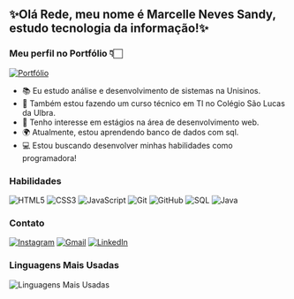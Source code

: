## ✨Olá Rede, meu nome é Marcelle Neves Sandy, estudo tecnologia da informação!✨

### Meu perfil no Portfólio 👇🏻
[![Portfólio](https://img.shields.io/badge/-portf%C3%B3lio-%23B50077?style=for-the-badge&logo=diagrams&logoColor=white)](https://marcellenevessandy.vercel.app/)

- 📚 Eu estudo análise e desenvolvimento de sistemas na Unisinos.
- 👀 Também estou fazendo um curso técnico em TI no Colégio São Lucas da Ulbra.
- 🤍 Tenho interesse em estágios na área de desenvolvimento web.
- 🌍 Atualmente, estou aprendendo banco de dados com sql.
- 💻 Estou buscando desenvolver minhas habilidades como programadora!

### Habilidades
![HTML5](https://img.shields.io/badge/HTML-000?style=for-the-badge&logo=html5&logoColor=30A3DC)
![CSS3](https://img.shields.io/badge/CSS3-000?style=for-the-badge&logo=css3&logoColor=E94D5F)
![JavaScript](https://img.shields.io/badge/JavaScript-000?style=for-the-badge&logo=javascript&logoColor=30A3DC)
![Git](https://img.shields.io/badge/Git-000?style=for-the-badge&logo=git&logoColor=E94D5F)
![GitHub](https://img.shields.io/badge/GitHub-000?style=for-the-badge&logo=github&logoColor=30A3DC)
![SQL](https://img.shields.io/badge/SQL-000?style=for-the-badge&logo=mysql&logoColor=E94D5F)
![Java](https://img.shields.io/badge/java-000?style=for-the-badge&logo=openjdk&logoColor=E94D5F)

### Contato
[![Instagram](https://img.shields.io/badge/-Instagram-%23E4405F?style=for-the-badge&logo=instagram&logoColor=white)](https://www.instagram.com/marcellenevessandy/)
[![Gmail](https://img.shields.io/badge/-Gmail-%23333?style=for-the-badge&logo=gmail&logoColor=white)](mailto:marcellesandy3@gmail.com)
[![LinkedIn](https://img.shields.io/badge/-LinkedIn-%230077B5?style=for-the-badge&logo=linkedin&logoColor=white)](https://www.linkedin.com/in/marcelle-sandy-8527b1237/)


### Linguagens Mais Usadas
![Linguagens Mais Usadas](https://github-readme-stats.vercel.app/api/top-langs/?username=marcellenevessandy&layout=compact&theme=radical&langs_count=5)

